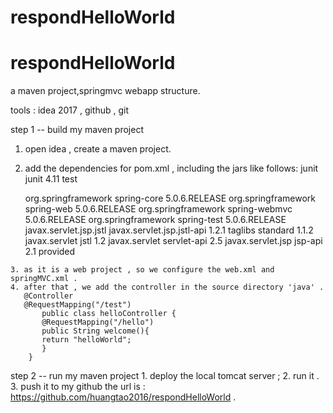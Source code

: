 # respondHelloWorld
# respondHelloWorld

a maven project,springmvc webapp structure.

tools : idea 2017 , github , git

step 1 -- build my maven project
   1. open idea , create a maven project.
   2. add the dependencies for pom.xml , including the jars like follows:
      <dependencies>
         <dependency>
             <groupId>junit</groupId>
             <artifactId>junit</artifactId>
             <version>4.11</version>
             <scope>test</scope>
         </dependency>

      <dependency>
         <groupId>org.springframework</groupId>
         <artifactId>spring-core</artifactId>
         <version>5.0.6.RELEASE</version>
      </dependency>

      <dependency>
         <groupId>org.springframework</groupId>
         <artifactId>spring-web</artifactId>
         <version>5.0.6.RELEASE</version>
      </dependency>

      <dependency>
         <groupId>org.springframework</groupId>
         <artifactId>spring-webmvc</artifactId>
         <version>5.0.6.RELEASE</version>
      </dependency>

      <dependency>
         <groupId>org.springframework</groupId>
         <artifactId>spring-test</artifactId>
         <version>5.0.6.RELEASE</version>
      </dependency>

      <!-- servlet start -->
      <dependency>
         <groupId>javax.servlet.jsp.jstl</groupId>
         <artifactId>javax.servlet.jsp.jstl-api</artifactId>
         <version>1.2.1</version>
      </dependency>
      <dependency>
         <groupId>taglibs</groupId>
         <artifactId>standard</artifactId>
         <version>1.1.2</version>
      </dependency>
      <dependency>
         <groupId>javax.servlet</groupId>
         <artifactId>jstl</artifactId>
         <version>1.2</version>
      </dependency>
      <dependency>
         <groupId>javax.servlet</groupId>
         <artifactId>servlet-api</artifactId>
         <version>2.5</version>
      </dependency>
      <dependency>
         <groupId>javax.servlet.jsp</groupId>
         <artifactId>jsp-api</artifactId>
         <version>2.1</version>
         <scope>provided</scope>
       </dependency>
      <!-- servlet end -->
      </dependencies>

    3. as it is a web project , so we configure the web.xml and springMVC.xml .
    4. after that , we add the controller in the source directory 'java' .
       @Controller
       @RequestMapping("/test")
           public class helloController {
           @RequestMapping("/hello")
           public String welcome(){
           return "helloWorld";
           }
        }
        
step 2 -- run my maven project
    1. deploy the local tomcat server ;
    2. run it .
    3. push it to my github 
       the url is : https://github.com/huangtao2016/respondHelloWorld .

  
